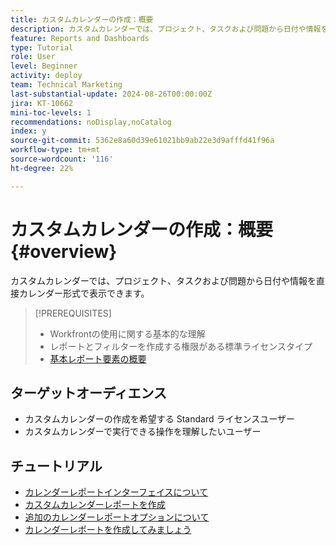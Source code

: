 ```yaml
---
title: カスタムカレンダーの作成：概要
description: カスタムカレンダーでは、プロジェクト、タスクおよび問題から日付や情報を直接カレンダー形式で表示できます。
feature: Reports and Dashboards
type: Tutorial
role: User
level: Beginner
activity: deploy
team: Technical Marketing
last-substantial-update: 2024-08-26T00:00:00Z
jira: KT-10662
mini-toc-levels: 1
recommendations: noDisplay,noCatalog
index: y
source-git-commit: 5362e8a60d39e61021bb9ab22e3d9afffd41f96a
workflow-type: tm+mt
source-wordcount: '116'
ht-degree: 22%

---
```



# カスタムカレンダーの作成：概要 {#overview}

カスタムカレンダーでは、プロジェクト、タスクおよび問題から日付や情報を直接カレンダー形式で表示できます。

>[!PREREQUISITES]
>
>* Workfrontの使用に関する基本的な理解
>* レポートとフィルターを作成する権限がある標準ライセンスタイプ
>* [ 基本レポート要素の概要 ](https://experienceleague.adobe.com/?recommended=Workfront-U-1-2022.1.reporting)


## ターゲットオーディエンス

* カスタムカレンダーの作成を希望する Standard ライセンスユーザー
* カスタムカレンダーで実行できる操作を理解したいユーザー

## チュートリアル

* [カレンダーレポートインターフェイスについて](tour-of-the-interface.md)
* [カスタムカレンダーレポートを作成](creating-custom-calendars.md)
* [追加のカレンダーレポートオプションについて](additional-calendar-options.md)
* [カレンダーレポートを作成してみましょう](your-turn-to-create-a-calendar.md)

